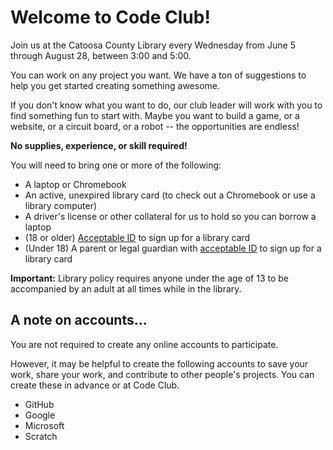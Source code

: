 # Welcome to Code Club!

Join us at the Catoosa County Library every Wednesday from June 5 through August 28, between 3:00 and 5:00. <br>

You can work on any project you want. We have a ton of suggestions to help you get started creating something awesome. <br>

If you don't know what you want to do, our club leader will work with you to find something fun to start with. Maybe you want to build a game, or a website, or a circuit board, or a robot -- the opportunities are endless! <br>

**No supplies, experience, or skill required!** <br>

You will need to bring one or more of the following: <br>
- A laptop or Chromebook
- An active, unexpired library card (to check out a Chromebook or use a library computer)
- A driver's license or other collateral for us to hold so you can borrow a laptop
- (18 or older) [Acceptable ID](https://pines.georgialibraries.org/dokuwiki/doku.php?id=circ:accounts#acceptable_forms_of_id) to sign up for a library card
- (Under 18) A parent or legal guardian with [acceptable ID](https://pines.georgialibraries.org/dokuwiki/doku.php?id=circ:accounts#acceptable_forms_of_id) to sign up for a library card

**Important:** Library policy requires anyone under the age of 13 to be accompanied by an adult at all times while in the library. <br>

## A note on accounts...

You are not required to create any online accounts to participate. <br>

However, it may be helpful to create the following accounts to save your work, share your work, and contribute to other people's projects. You can create these in advance or at Code Club.

- GitHub
- Google
- Microsoft
- Scratch
